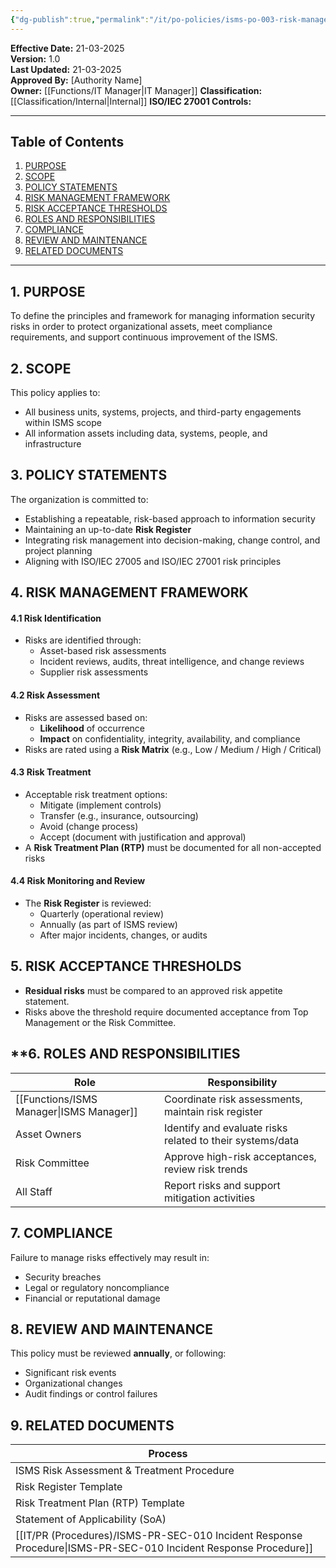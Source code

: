 ```yaml
---
{"dg-publish":true,"permalink":"/it/po-policies/isms-po-003-risk-management-policy/","tags":["policy","compliance","risk"],"noteIcon":"default"}
---
```


 **Effective Date:** 21-03-2025  
**Version:** 1.0  
**Last Updated:** 21-03-2025  
**Approved By:** [Authority Name]  
**Owner:** [[Functions/IT Manager\|IT Manager]]
**Classification:** [[Classification/Internal\|Internal]]
**ISO/IEC 27001 Controls:** 

---
## **Table of Contents**  
1. [PURPOSE](#purpose)  
2. [SCOPE](#scope)  
3. [POLICY STATEMENTS](#policy-statement)  
4. [RISK MANAGEMENT FRAMEWORK](#risk-managment-framework)  
5. [RISK ACCEPTANCE THRESHOLDS](#risk-acceptance-thresholds)  
6. [ROLES AND RESPONSIBILITIES](#roles-and-responsibilities)  
7. [COMPLIANCE](#compliance)  
8. [REVIEW AND MAINTENANCE](#review-and-maintenance)  
9. [RELATED DOCUMENTS](#related-documents)  
---
## **1. PURPOSE**  
To define the principles and framework for managing information security risks in order to protect organizational assets, meet compliance requirements, and support continuous improvement of the ISMS.
## **2. SCOPE**
This policy applies to:
- All business units, systems, projects, and third-party engagements within ISMS scope
- All information assets including data, systems, people, and infrastructure
## **3. POLICY STATEMENTS** 
 The organization is committed to:
- Establishing a repeatable, risk-based approach to information security
- Maintaining an up-to-date **Risk Register**
- Integrating risk management into decision-making, change control, and project planning
- Aligning with ISO/IEC 27005 and ISO/IEC 27001 risk principles
## **4. RISK MANAGEMENT FRAMEWORK**
#### 4.1 Risk Identification
- Risks are identified through:
    - Asset-based risk assessments
    - Incident reviews, audits, threat intelligence, and change reviews
    - Supplier risk assessments
#### 4.2 Risk Assessment
- Risks are assessed based on:
    - **Likelihood** of occurrence
    - **Impact** on confidentiality, integrity, availability, and compliance
- Risks are rated using a **Risk Matrix** (e.g., Low / Medium / High / Critical)

#### 4.3 Risk Treatment
- Acceptable risk treatment options:
    - Mitigate (implement controls)
    - Transfer (e.g., insurance, outsourcing)
    - Avoid (change process)
    - Accept (document with justification and approval)
- A **Risk Treatment Plan (RTP)** must be documented for all non-accepted risks
#### 4.4 Risk Monitoring and Review
- The **Risk Register** is reviewed:
    - Quarterly (operational review)
    - Annually (as part of ISMS review)
    - After major incidents, changes, or audits


## **5. RISK ACCEPTANCE THRESHOLDS**  
- **Residual risks** must be compared to an approved risk appetite statement.
- Risks above the threshold require documented acceptance from Top Management or the Risk Committee.
## **6. ROLES AND RESPONSIBILITIES  

| Role             | Responsibility                                            |
| ---------------- | --------------------------------------------------------- |
| [[Functions/ISMS Manager\|ISMS Manager]] | Coordinate risk assessments, maintain risk register       |
| Asset Owners     | Identify and evaluate risks related to their systems/data |
| Risk Committee   | Approve high-risk acceptances, review risk trends         |
| All Staff        | Report risks and support mitigation activities            |
## **7. COMPLIANCE**
Failure to manage risks effectively may result in:
- Security breaches
- Legal or regulatory noncompliance
- Financial or reputational damage

## **8. REVIEW AND MAINTENANCE**
This policy must be reviewed **annually**, or following:
- Significant risk events
- Organizational changes
- Audit findings or control failures

## 9. RELATED DOCUMENTS

| Process                                         |
| ----------------------------------------------- |
| ISMS Risk Assessment & Treatment Procedure      |
| Risk Register Template                          |
| Risk Treatment Plan (RTP) Template              |
| Statement of Applicability (SoA)                |
| [[IT/PR (Procedures)/ISMS-PR-SEC-010 Incident Response Procedure\|ISMS-PR-SEC-010 Incident Response Procedure]] |








